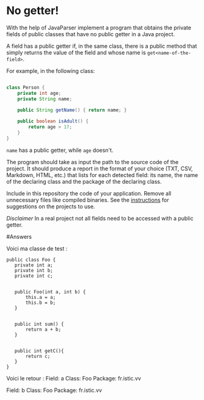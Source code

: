 # No getter!

With the help of JavaParser implement a program that obtains the private fields of public classes that have no public getter in a Java project. 

A field has a public getter if, in the same class, there is a public method that simply returns the value of the field and whose name is `get<name-of-the-field>`.

For example, in the following class:

```Java

class Person {
    private int age;
    private String name;
    
    public String getName() { return name; }

    public boolean isAdult() {
        return age > 17;
    }
}
```

`name` has a public getter, while `age` doesn't.

The program should take as input the path to the source code of the project. It should produce a report in the format of your choice (TXT, CSV, Markdown, HTML, etc.) that lists for each detected field: its name, the name of the declaring class and the package of the declaring class.

Include in this repository the code of your application. Remove all unnecessary files like compiled binaries. See the [instructions](../sujet.md) for suggestions on the projects to use.

*Disclaimer* In a real project not all fields need to be accessed with a public getter.

#Answers

Voici ma classe de test : 

```
public class Foo {
   private int a;
   private int b;
   private int c;


   public Foo(int a, int b) {
       this.a = a;
       this.b = b;
   }


   public int sum() {
       return a + b;
   }


   public int getC(){
       return c;
   }
}
```

Voici le retour : 
Field: a
Class: Foo
Package: fr.istic.vv

Field: b
Class: Foo
Package: fr.istic.vv


